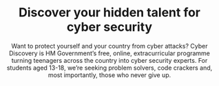---
title: Discover your hidden talent for cyber security
subtitle: Want to protect yourself and your country from cyber attacks?
      Cyber Discovery is HM Government’s free, online, extracurricular programme turning teenagers across the country into cyber security experts. For students aged 13-18, we’re seeking problem solvers, code crackers and, most importantly, those who never give up.
---